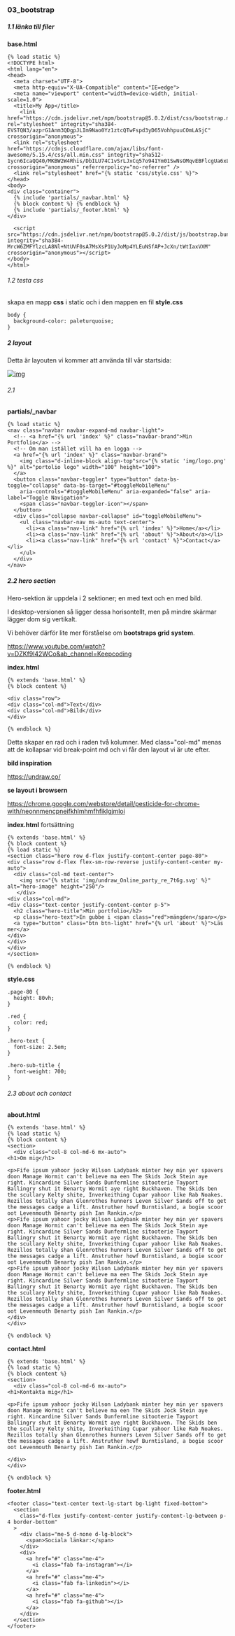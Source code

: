 ### 03_bootstrap

##### 1.1 länka till filer

**base.html**

```
{% load static %}
<!DOCTYPE html>
<html lang="en">
<head>
  <meta charset="UTF-8">
  <meta http-equiv="X-UA-Compatible" content="IE=edge">
  <meta name="viewport" content="width=device-width, initial-scale=1.0">
  <title>My App</title>
    <link href="https://cdn.jsdelivr.net/npm/bootstrap@5.0.2/dist/css/bootstrap.min.css" rel="stylesheet" integrity="sha384-EVSTQN3/azprG1Anm3QDgpJLIm9Nao0Yz1ztcQTwFspd3yD65VohhpuuCOmLASjC" crossorigin="anonymous">
  <link rel="stylesheet" href="https://cdnjs.cloudflare.com/ajax/libs/font-awesome/5.15.4/css/all.min.css" integrity="sha512-1ycn6IcaQQ40/MKBW2W4Rhis/DbILU74C1vSrLJxCq57o941Ym01SwNsOMqvEBFlcgUa6xLiPY/NS5R+E6ztJQ==" crossorigin="anonymous" referrerpolicy="no-referrer" />
  <link rel="stylesheet" href="{% static 'css/style.css' %}">
</head>
<body>
<div class="container">
  {% include 'partials/_navbar.html' %}
  {% block content %} {% endblock %}
  {% include 'partials/_footer.html' %}
</div>

  <script src="https://cdn.jsdelivr.net/npm/bootstrap@5.0.2/dist/js/bootstrap.bundle.min.js" integrity="sha384-MrcW6ZMFYlzcLA8Nl+NtUVF0sA7MsXsP1UyJoMp4YLEuNSfAP+JcXn/tWtIaxVXM" crossorigin="anonymous"></script>
</body>
</html>
```

###### 1.2 testa css

skapa en mapp **css** i static och i den mappen en fil **style.css**

```
body {
  background-color: paleturquoise;
}
```

##### 2 layout

Detta är layouten vi kommer att använda till vår startsida:

[![img](https://camo.githubusercontent.com/480e212f91923d8ecc0218fd55c60bafd5df25499040b4421c1b4a168493b1be/68747470733a2f2f73686172652e62616c73616d69712e636f6d2f632f7544396f6553517672614754696878454258673637782e706e67)](https://camo.githubusercontent.com/480e212f91923d8ecc0218fd55c60bafd5df25499040b4421c1b4a168493b1be/68747470733a2f2f73686172652e62616c73616d69712e636f6d2f632f7544396f6553517672614754696878454258673637782e706e67)

###### 2.1

**partials/_navbar**

```
{% load static %}
<nav class="navbar navbar-expand-md navbar-light">
  <!-- <a href="{% url 'index' %}" class="navbar-brand">Min Portfolio</a> -->
  <!-- Om man istället vill ha en logga -->
  <a href="{% url 'index' %}" class="navbar-brand">
    <img class="d-inline-block align-top"src="{% static 'img/logo.png' %}" alt="portolio logo" width="100" height="100">
  </a>
  <button class="navbar-toggler" type="button" data-bs-toggle="collapse" data-bs-target="#toggleMobileMenu"
    aria-controls="#toggleMobileMenu" aria-expanded="false" aria-label="Toggle Navigation">
    <span class="navbar-toggler-icon"></span>
  </button>
  <div class="collapse navbar-collapse" id="toggleMobileMenu">
    <ul class="navbar-nav ms-auto text-center">
      <li><a class="nav-link" href="{% url 'index' %}">Home</a></li>
      <li><a class="nav-link" href="{% url 'about' %}">About</a></li>
      <li><a class="nav-link" href="{% url 'contact' %}">Contact</a></li>
    </ul>
  </div>
</nav>
```

##### 2.2 hero section

Hero-sektion är uppdela i 2 sektioner; en med text och en med bild.

I desktop-versionen så ligger dessa horisontellt, men på mindre skärmar lägger dom sig vertikalt.

Vi behöver därför lite mer förståelse om **bootstraps grid system**.

https://www.youtube.com/watch?v=DZKf9l42WCo&ab_channel=Keepcoding

**index.html**

```
{% extends 'base.html' %}
{% block content %}

<div class="row">
<div class="col-md">Text</div>
<div class="col-md">Bild</div>
</div>

{% endblock %}
```

Detta skapar en rad och i raden två kolumner. Med class="col-md" menas att de kollapsar vid break-point md och vi får den layout vi är ute efter.

**bild inspiration**

https://undraw.co/

**se layout i browsern**

https://chrome.google.com/webstore/detail/pesticide-for-chrome-with/neonnmencpneifkhlmhmfhfiklgjmloi

**index.html** fortsättning

```
{% extends 'base.html' %}
{% block content %}
{% load static %}
<section class="hero row d-flex justify-content-center page-80">
<div class="row d-flex flex-sm-row-reverse justify-content-center my-auto">
  <div class="col-md text-center">
    <img src="{% static 'img/undraw_Online_party_re_7t6g.svg' %}" alt="hero-image" height="250"/>
   </div>
<div class="col-md">
<div class="text-center justify-content-center p-5">
  <h2 class="hero-title">Min portfolio</h2>
  <p class="hero-text">En gubbe i <span class="red">mängden</span></p>
  <a type="button" class="btn btn-light" href="{% url 'about' %}">Läs mer</a>
</div>
</div>
</div>
</section>

{% endblock %}
```

**style.css**

```
.page-80 {
  height: 80vh;
}

.red {
  color: red;
}

.hero-text {
  font-size: 2.5em;
}

.hero-sub-title {
  font-weight: 700;
}
```

###### 2.3 about och contact

**about.html**

```
{% extends 'base.html' %}
{% load static %}
{% block content %}
<section>
  <div class="col-8 col-md-6 mx-auto">
<h1>Om mig</h1>

<p>Fife ipsum yahoor jocky Wilson Ladybank minter hey min yer spavers doon Manage Wormit can't believe ma een The Skids Jock Stein aye right. Kincardine Silver Sands Dunfermline sitooterie Tayport Ballingry shut it Benarty Wormit aye right Buckhaven. The Skids ben the scullary Kelty shite, Inverkeithing Cupar yahoor like Rab Noakes. Rezillos totally shan Glenrothes hunners Leven Silver Sands off to get the messages cadge a lift. Anstruther howf Burntisland, a bogie scoor oot Levenmouth Benarty pish Ian Rankin.</p>
<p>Fife ipsum yahoor jocky Wilson Ladybank minter hey min yer spavers doon Manage Wormit can't believe ma een The Skids Jock Stein aye right. Kincardine Silver Sands Dunfermline sitooterie Tayport Ballingry shut it Benarty Wormit aye right Buckhaven. The Skids ben the scullary Kelty shite, Inverkeithing Cupar yahoor like Rab Noakes. Rezillos totally shan Glenrothes hunners Leven Silver Sands off to get the messages cadge a lift. Anstruther howf Burntisland, a bogie scoor oot Levenmouth Benarty pish Ian Rankin.</p>
<p>Fife ipsum yahoor jocky Wilson Ladybank minter hey min yer spavers doon Manage Wormit can't believe ma een The Skids Jock Stein aye right. Kincardine Silver Sands Dunfermline sitooterie Tayport Ballingry shut it Benarty Wormit aye right Buckhaven. The Skids ben the scullary Kelty shite, Inverkeithing Cupar yahoor like Rab Noakes. Rezillos totally shan Glenrothes hunners Leven Silver Sands off to get the messages cadge a lift. Anstruther howf Burntisland, a bogie scoor oot Levenmouth Benarty pish Ian Rankin.</p>
</div>
</div>

{% endblock %}
```

**contact.html**

```
{% extends 'base.html' %}
{% load static %}
{% block content %}
<section>
  <div class="col-8 col-md-6 mx-auto">
<h1>Kontakta mig</h1>

<p>Fife ipsum yahoor jocky Wilson Ladybank minter hey min yer spavers doon Manage Wormit can't believe ma een The Skids Jock Stein aye right. Kincardine Silver Sands Dunfermline sitooterie Tayport Ballingry shut it Benarty Wormit aye right Buckhaven. The Skids ben the scullary Kelty shite, Inverkeithing Cupar yahoor like Rab Noakes. Rezillos totally shan Glenrothes hunners Leven Silver Sands off to get the messages cadge a lift. Anstruther howf Burntisland, a bogie scoor oot Levenmouth Benarty pish Ian Rankin.</p>

</div>
</div>

{% endblock %}
```

**footer.html**

```
<footer class="text-center text-lg-start bg-light fixed-bottom">
  <section
    class="d-flex justify-content-center justify-content-lg-between p-4 border-bottom"
  >
    <div class="me-5 d-none d-lg-block">
      <span>Sociala länkar:</span>
    </div>
    <div>
      <a href="#" class="me-4">
        <i class="fab fa-instagram"></i>
      </a>
      <a href="#" class="me-4">
        <i class="fab fa-linkedin"></i>
      </a>
      <a href="#" class="me-4">
        <i class="fab fa-github"></i>
      </a>
    </div>
  </section>
</footer>
```

